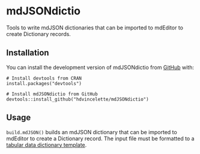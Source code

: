 
# mdJSONdictio

Tools to write mdJSON dictionaries that can be imported to mdEditor to create Dictionary records.

## Installation

You can install the development version of mdJSONdictio from [GitHub](https://github.com/) with:

```
# Install devtools from CRAN
install.packages("devtools")

# Install mdJSONdictio from GitHub
devtools::install_github("hdvincelette/mdJSONdictio")
```

## Usage

```build.mdJSON()``` builds an mdJSON dictionary that can be imported to mdEditor to create a Dictionary record. The input file must be formatted to a [tabular data dictionary template](https://github.com/hdvincelette/mdJSONdictio/blob/master/inst/templates/build.mdJSON_Dictionary_Template.xlsx?raw=true).


